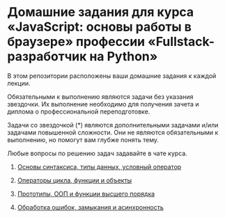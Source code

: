 # Домашние задания для курса «JavaScript: основы работы в браузере» профессии «Fullstack-разработчик на Python»


В этом репозитории расположены ваши домашние задания к каждой лекции. 

Обязательными к выполнению являются задачи без указания звездочки. Их выполнение необходимо для получения зачета и диплома о профессиональной переподготовке.

Задачи со звездочкой (*) являются дополнительными задачами и/или задачами повышенной сложности. Они не являются обязательными к выполнению, но помогут вам глубже понять тему.

Любые вопросы по решению задач задавайте в чате курса.



1. [Основы синтаксиса, типы данных, условный оператор](1/)  

2. [Операторы цикла, функции и объекты](2/)

3. [Прототипы, ООП и функции высшего порядка](3/)  

4. [Обработка ошибок, замыкания и асинхронность](4/)

